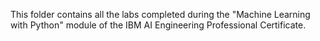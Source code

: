 This folder contains all the labs completed during the "Machine Learning with Python" module of the IBM AI Engineering Professional Certificate.
